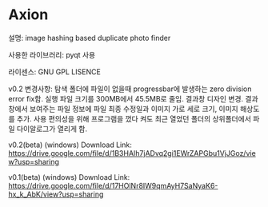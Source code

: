 # Axion


설명: image hashing based duplicate photo finder

사용한 라이브러리: pyqt 사용

라이센스: GNU GPL LISENCE

v0.2 변경사항: 탐색 폴더에 파일이 없을때 progressbar에 발생하는 zero division error fix함. 실행 파일 크기를 300MB에서 45.5MB로 줄임. 결과창 디자인 변경. 결과창에서 보여주는 파일 정보에 파일 최종 수정일과 이미지 가로 세로 크기, 이미지 해상도를 추가. 사용 편의성을 위해 프로그램을 껐다 켜도 최근 열었던 폴더의 상위폴더에서 파일 다이알로그가 열리게 함.

v0.2(beta) (windows) Download Link: https://drive.google.com/file/d/1B3HAIh7jADvq2gi1EWrZAPGbu1VjJGoz/view?usp=sharing

v0.1(beta) (windows) Download Link: https://drive.google.com/file/d/17HOlNr8IW9qmAyH7SaNyaK6-hx_k_AbK/view?usp=sharing
